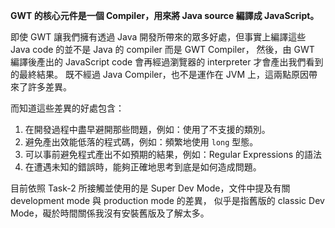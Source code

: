 **GWT 的核心元件是一個 Compiler，用來將 Java source 編譯成 JavaScript。**

即使 GWT 讓我們擁有透過 Java 開發所帶來的眾多好處，但事實上編譯這些 Java code 的並不是 Java 的 compiler 而是 GWT Compiler，
然後，由 GWT 編譯後產出的 JavaScript code 會再經過瀏覽器的 interpreter 才會產出我們看到的最終結果。
既不經過 Java Compiler，也不是運作在 JVM 上，這兩點原因帶來了許多差異。

而知道這些差異的好處包含：
1. 在開發過程中盡早避開那些問題，例如：使用了不支援的類別。
1. 避免產出效能低落的程式碼，例如：頻繁地使用 `long` 型態。
1. 可以事前避免程式產出不如預期的結果，例如：Regular Expressions 的語法
1. 在遭遇未知的錯誤時，能夠正確地思考到底是如何造成問題。


目前依照 Task-2 所接觸並使用的是 Super Dev Mode，文件中提及有關 development mode 與 production mode 的差異，
似乎是指舊版的 classic Dev Mode，礙於時間關係我沒有安裝舊版及了解太多。
